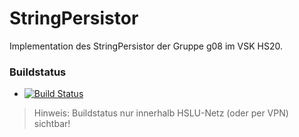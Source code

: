 # StringPersistor

Implementation des StringPersistor der Gruppe g08 im VSK HS20.

### Buildstatus
* [![Build Status](https://jenkins-vsk.el.eee.intern/jenkins/buildStatus/icon?job=g08-stringpersistor)](https://jenkins-vsk.el.eee.intern/jenkins/job/g08-stringpersistor/)

> Hinweis: Buildstatus nur innerhalb HSLU-Netz (oder per VPN) sichtbar!